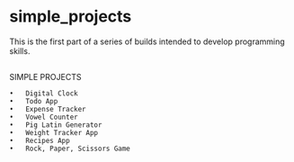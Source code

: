 # simple_projects
This is the first part of a series of builds intended to develop programming skills.

##

SIMPLE PROJECTS

	•	Digital Clock
	•	Todo App
	•	Expense Tracker
	•	Vowel Counter
	•	Pig Latin Generator
	•	Weight Tracker App
	•	Recipes App
	•	Rock, Paper, Scissors Game